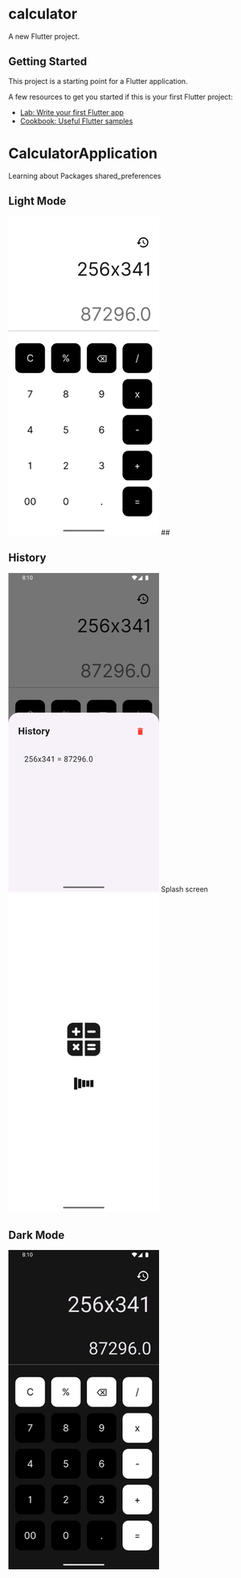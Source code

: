 # calculator

A new Flutter project.

## Getting Started

This project is a starting point for a Flutter application.

A few resources to get you started if this is your first Flutter project:

- [Lab: Write your first Flutter app](https://docs.flutter.dev/get-started/codelab)
- [Cookbook: Useful Flutter samples](https://docs.flutter.dev/cookbook)

# CalculatorApplication
Learning about Packages shared_preferences

## Light Mode
<img src="https://github.com/AmirNori-Flutter/CalculatorApplication/blob/main/assets/Pictures/2.png" width="300"/>
##<h2>History</h2>
<img src="https://github.com/AmirNori-Flutter/CalculatorApplication/blob/main/assets/Pictures/3.png" width="300"/>
Splash screen
<img src="https://github.com/AmirNori-Flutter/CalculatorApplication/blob/main/assets/Pictures/1.png" width="300"/>

## Dark Mode
<img src="https://github.com/AmirNori-Flutter/CalculatorApplication/blob/main/assets/Pictures/4.png" width="300"/>
